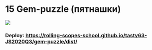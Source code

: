 # 15 Gem-puzzle (пятнашки)
 ![](https://i.ibb.co/WvXy81C/image.png)
### Deploy: https://rolling-scopes-school.github.io/tasty63-JS2020Q3/gem-puzzle/dist/
